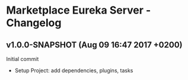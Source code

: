 Marketplace Eureka Server - Changelog
=====================
v1.0.0-SNAPSHOT (Aug 09 16:47 2017 +0200)
------------------------------------------------
Initial commit
* Setup Project: add dependencies, plugins, tasks